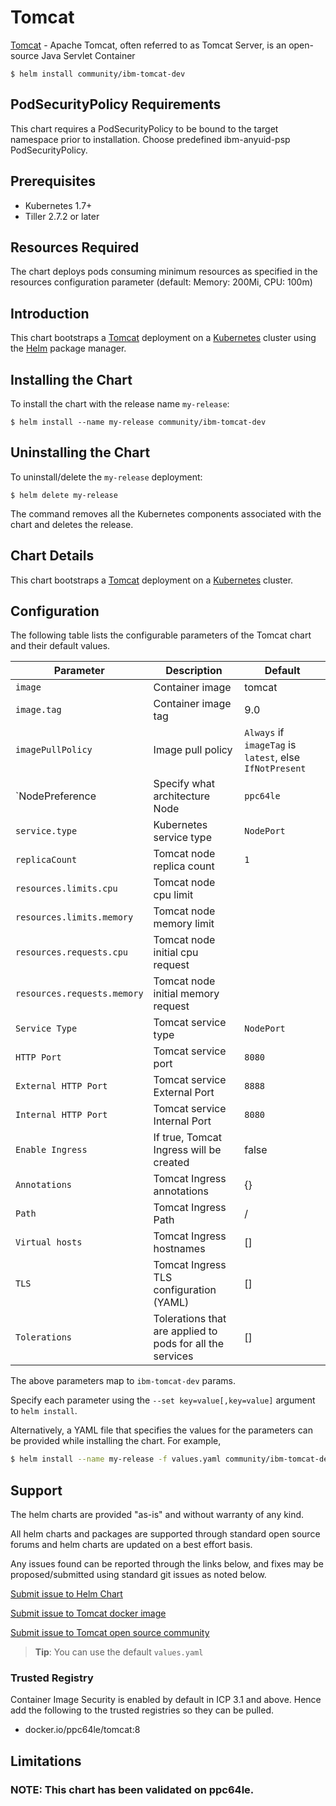 # Tomcat

[Tomcat](http://tomcat.apache.org/) - Apache Tomcat, often referred to as Tomcat Server, is an open-source Java Servlet Container


```console
$ helm install community/ibm-tomcat-dev
```
## PodSecurityPolicy Requirements
This chart requires a PodSecurityPolicy to be bound to the target namespace prior to installation. Choose predefined ibm-anyuid-psp PodSecurityPolicy.

## Prerequisites

- Kubernetes 1.7+
- Tiller 2.7.2 or later

## Resources Required
The chart deploys pods consuming minimum resources as specified in the resources configuration parameter (default: Memory: 200Mi, CPU: 100m)

## Introduction

This chart bootstraps a [Tomcat](https://hub.docker.com/_/tomcat/) deployment on a [Kubernetes](http://kubernetes.io) cluster using the [Helm](https://helm.sh) package manager.


## Installing the Chart

To install the chart with the release name `my-release`:

```console
$ helm install --name my-release community/ibm-tomcat-dev
```

## Uninstalling the Chart

To uninstall/delete the `my-release` deployment:

```console
$ helm delete my-release
```

The command removes all the Kubernetes components associated with the chart and deletes the release.

## Chart Details
This chart bootstraps a [Tomcat](https://hub.docker.com/_/tomcat/) deployment on a [Kubernetes](http://kubernetes.io) cluster.


## Configuration

The following table lists the configurable parameters of the Tomcat chart and their default values.

|      Parameter            |          Description            |                         Default                         |
|---------------------------|---------------------------------|---------------------------------------------------------|
| `image`                   | Container image                 |  tomcat                                                 |
| `image.tag`               | Container image tag             |  9.0                                                    |
| `imagePullPolicy`         | Image pull policy               | `Always` if `imageTag` is `latest`, else `IfNotPresent` |
| `NodePreference           | Specify what architecture Node  | `ppc64le`                                               |
| `service.type`            | Kubernetes service type         | `NodePort`                                              |
| `replicaCount`            | Tomcat node replica count   | `1`                                                     |
| `resources.limits.cpu`    | Tomcat node cpu limit       |                                                         |
| `resources.limits.memory` | Tomcat node memory limit    |                                                         |
| `resources.requests.cpu`  | Tomcat node initial cpu request |                                                     |
| `resources.requests.memory` | Tomcat node initial memory request|                                                 |
| `Service Type`            | Tomcat service type         | `NodePort`                                              |
| `HTTP Port`               | Tomcat service port         | `8080`                                                 |
| `External HTTP Port`      | Tomcat service External Port| `8888`                                                 |
| `Internal HTTP Port`      | Tomcat service Internal Port| `8080`                                                 |
| `Enable Ingress`          | If true, Tomcat Ingress will be created | false                                       |
| `Annotations`             | Tomcat  Ingress annotations  | {}                                                      |
| `Path`                    | Tomcat Ingress Path         | /                                                       |
| `Virtual hosts`           | Tomcat Ingress hostnames    | []                                                      |
| `TLS`                     | Tomcat Ingress TLS configuration (YAML)| []                                           |
| `Tolerations`             | Tolerations that are applied to pods for all the services | []                        |


The above parameters map to `ibm-tomcat-dev` params.

Specify each parameter using the `--set key=value[,key=value]` argument to `helm install`. 

Alternatively, a YAML file that specifies the values for the parameters can be provided while installing the chart. For example,

```bash
$ helm install --name my-release -f values.yaml community/ibm-tomcat-dev
```


## Support

The helm charts are provided "as-is" and without warranty of any kind.

All helm charts and packages are supported through standard open source forums and helm charts are updated on a best effort basis.

Any issues found can be reported through the links below, and fixes may be proposed/submitted using standard git issues as noted below.

[Submit issue to Helm Chart](https://github.com/ppc64le/charts/issues)

[Submit issue to Tomcat docker image](https://github.com/ppc64le/build-scripts/issues)

[Submit issue to Tomcat open source community](http://tomcat.apache.org/bugreport.html)



> **Tip**: You can use the default `values.yaml`

### Trusted Registry

Container Image Security is enabled by default in ICP 3.1 and above. Hence add the following to the trusted registries so they can be pulled.
* docker.io/ppc64le/tomcat:8


## Limitations
### NOTE: This chart has been validated on ppc64le.
